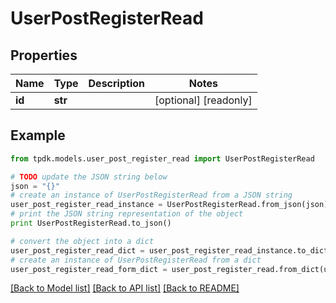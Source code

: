 # UserPostRegisterRead



## Properties

Name | Type | Description | Notes
------------ | ------------- | ------------- | -------------
**id** | **str** |  | [optional] [readonly] 

## Example

```python
from tpdk.models.user_post_register_read import UserPostRegisterRead

# TODO update the JSON string below
json = "{}"
# create an instance of UserPostRegisterRead from a JSON string
user_post_register_read_instance = UserPostRegisterRead.from_json(json)
# print the JSON string representation of the object
print UserPostRegisterRead.to_json()

# convert the object into a dict
user_post_register_read_dict = user_post_register_read_instance.to_dict()
# create an instance of UserPostRegisterRead from a dict
user_post_register_read_form_dict = user_post_register_read.from_dict(user_post_register_read_dict)
```
[[Back to Model list]](../README.md#documentation-for-models) [[Back to API list]](../README.md#documentation-for-api-endpoints) [[Back to README]](../README.md)


